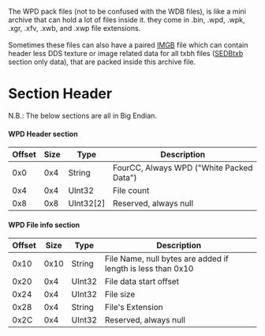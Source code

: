 The WPD pack files (not to be confused with the WDB files), is like a mini archive that can hold a lot of files inside it. they come in .bin, .wpd, .wpk, .xgr, .xfv, .xwb, and .xwp file extensions.
<br><br>Sometimes these files can also have a paired [IMGB](../model-texture-formats/imgb.md) file which can contain header less DDS texture or image related data for all txbh files ([SEDBtxb](../model-texture-formats/trb.md/#sedbtxb) section only data), that are packed inside this archive file.

# Section Header

N.B.: The below sections are all in Big Endian.

#### WPD Header section
| Offset | Size | Type | Description |
| --- | --- | --- | --- |
| 0x0 | 0x4 | String | FourCC, Always WPD ("White Packed Data") |
| 0x4 | 0x4 | UInt32 | File count |
| 0x8 | 0x8 | UInt32[2] | Reserved, always null |

#### WPD File info section
| Offset | Size | Type | Description |
| --- | --- | --- | --- |
| 0x10 | 0x10 | String | File Name, null bytes are added if length is less than 0x10 |
| 0x20 | 0x4 | UInt32 | File data start offset | 
| 0x24 | 0x4 | UInt32 | File size | 
| 0x28 | 0x4 | String | File's Extension |
| 0x2C | 0x4 | UInt32 | Reserved, always null |